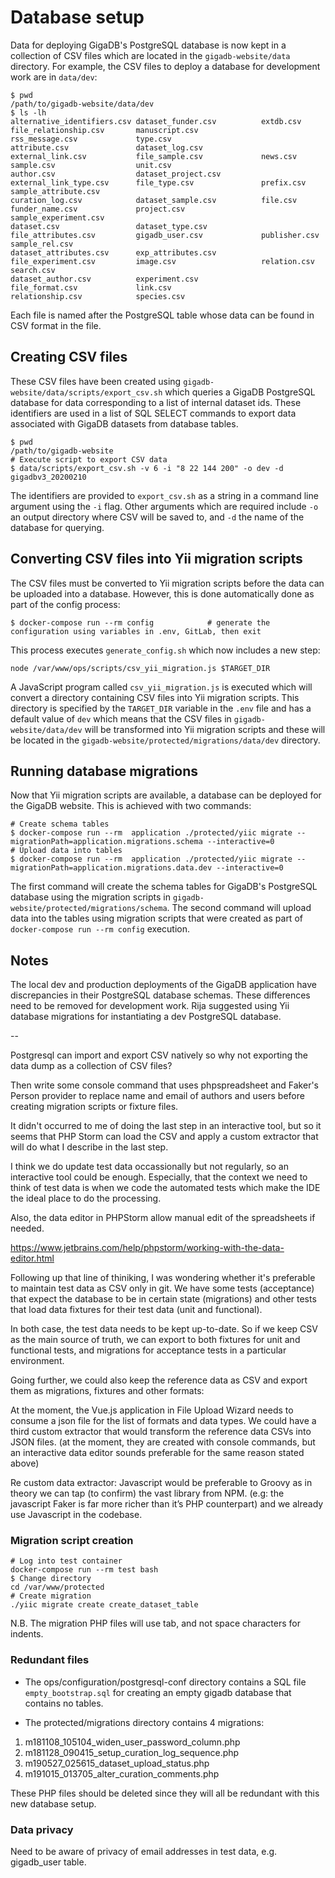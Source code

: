 # Database setup

Data for deploying GigaDB's PostgreSQL database is now kept in a collection of
CSV files which are located in the `gigadb-website/data` directory. For example,
the CSV files to deploy a database for development work are in `data/dev`:
```
$ pwd
/path/to/gigadb-website/data/dev
$ ls -lh
alternative_identifiers.csv dataset_funder.csv          extdb.csv                   file_relationship.csv       manuscript.csv              rss_message.csv             type.csv
attribute.csv               dataset_log.csv             external_link.csv           file_sample.csv             news.csv                    sample.csv                  unit.csv
author.csv                  dataset_project.csv         external_link_type.csv      file_type.csv               prefix.csv                  sample_attribute.csv
curation_log.csv            dataset_sample.csv          file.csv                    funder_name.csv             project.csv                 sample_experiment.csv
dataset.csv                 dataset_type.csv            file_attributes.csv         gigadb_user.csv             publisher.csv               sample_rel.csv
dataset_attributes.csv      exp_attributes.csv          file_experiment.csv         image.csv                   relation.csv                search.csv
dataset_author.csv          experiment.csv              file_format.csv             link.csv                    relationship.csv            species.csv
```

Each file is named after the PostgreSQL table whose data can be found in CSV
format in the file.

## Creating CSV files

These CSV files have been created using 
`gigadb-website/data/scripts/export_csv.sh` which queries a GigaDB PostgreSQL 
database for data corresponding to a list of internal dataset ids. These 
identifiers are used in a list of SQL SELECT commands to export data associated 
with GigaDB datasets from database tables.
```
$ pwd
/path/to/gigadb-website
# Execute script to export CSV data
$ data/scripts/export_csv.sh -v 6 -i "8 22 144 200" -o dev -d gigadbv3_20200210
```
 The identifiers are provided to `export_csv.sh` as a string in a command line
 argument using the `-i` flag. Other arguments which are required include `-o` 
 an output directory where CSV will be saved to, and `-d` the name of the
 database for querying. 

## Converting CSV files into Yii migration scripts

The CSV files must be converted to Yii migration scripts before the data can be
uploaded into a database. However, this is done automatically done as part of 
the config process:
```
$ docker-compose run --rm config            # generate the configuration using variables in .env, GitLab, then exit
```

This process executes `generate_config.sh` which now includes a new step:
```
node /var/www/ops/scripts/csv_yii_migration.js $TARGET_DIR
```

A JavaScript program called `csv_yii_migration.js` is executed which will 
convert a directory containing CSV files into Yii migration scripts. This 
directory is specified by the `TARGET_DIR` variable in the `.env` file and has a 
default value of `dev` which means that the CSV files in 
`gigadb-website/data/dev` will be transformed into Yii migration scripts and 
these will be located in the `gigadb-website/protected/migrations/data/dev`
directory.

## Running database migrations

Now that Yii migration scripts are available, a database can be deployed for the
GigaDB website. This is achieved with two commands:
```
# Create schema tables
$ docker-compose run --rm  application ./protected/yiic migrate --migrationPath=application.migrations.schema --interactive=0
# Upload data into tables
$ docker-compose run --rm  application ./protected/yiic migrate --migrationPath=application.migrations.data.dev --interactive=0
```

The first command will create the schema tables for GigaDB's PostgreSQL 
database using the migration scripts in `gigadb-website/protected/migrations/schema`.
The second command will upload data into the tables using migration scripts that
were created as part of `docker-compose run --rm config` execution.


## Notes

The local dev and production deployments of the GigaDB application have 
discrepancies in their PostgreSQL database schemas. These differences need to be
removed for development work. Rija suggested using Yii database migrations for
instantiating a dev PostgreSQL database.

--

Postgresql can import and export CSV natively so why not exporting the data dump as a collection of CSV files?

Then write some console command that uses phpspreadsheet and Faker's Person provider to replace name and email of authors and users before creating migration scripts or fixture files.

It didn't occurred to me of doing the last step in an interactive tool, but so it seems that PHP Storm can load the CSV and apply a custom extractor that will do what I describe in the last step.

I think we do update test data occassionally but not regularly, so an interactive tool could be enough. Especially, that the context we need to think of test data is when we code the automated tests which make the IDE the ideal place to do the processing.

Also, the data editor in PHPStorm allow  manual edit of the spreadsheets if needed.

https://www.jetbrains.com/help/phpstorm/working-with-the-data-editor.html

Following up that line of thiniking, I was wondering whether it's preferable to maintain test data as CSV only in git.  We have some tests (acceptance) that expect the database to be in certain state (migrations) and other tests that load data fixtures for their test data (unit and functional).

In both case, the test data needs to be  kept up-to-date. So if we keep CSV as the main source of truth, we can export to both fixtures for unit and functional tests, and migrations for acceptance tests in a particular environment.

Going further, we could also keep the reference data as CSV and export them as migrations, fixtures and other formats:

At the moment, the Vue.js application in File Upload Wizard needs to consume a json file for the list of formats and data types.  We could have a third custom extractor that would transform the reference data CSVs into JSON files. (at the moment, they are created with console commands, but an interactive data editor sounds preferable for the same reason stated above)


Re custom data extractor: Javascript would be preferable to Groovy as in theory we can tap (to confirm) the vast library from NPM. (e.g: the javascript Faker is far more richer than it’s PHP counterpart) and we already use Javascript in the codebase.

### Migration script creation

```
# Log into test container
docker-compose run --rm test bash
$ Change directory
cd /var/www/protected
# Create migration
./yiic migrate create create_dataset_table
```

N.B. The migration PHP files will use tab, and not space characters for indents.

### Redundant files

* The ops/configuration/postgresql-conf directory contains a SQL file 
`empty_bootstrap.sql` for creating an empty gigadb database that contains no 
tables.

* The protected/migrations directory contains 4 migrations:

1. m181108_105104_widen_user_password_column.php
2. m181128_090415_setup_curation_log_sequence.php
3. m190527_025615_dataset_upload_status.php
4. m191015_013705_alter_curation_comments.php

These PHP files should be deleted since they will all be redundant with this
new database setup.

### Data privacy

Need to be aware of privacy of email addresses in test data, e.g. gigadb_user table.




